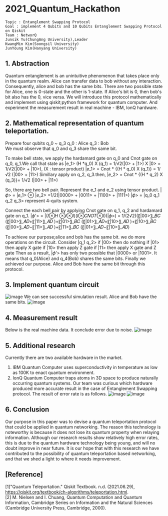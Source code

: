 # 2021_Quantum_Hackathon
    Topic : Entanglement Swapping Protocol
    Goal : implement 4 Qubits and 10 Qubits Entanglement Swapping Protocol on Qiskit
    Team : NetworQ
    Junsik Yu(ChungAng University),Leader
    KwangMin Kim(Soongsil University)
    JunYoung Kim(Hanyang University)

## 1. Abstraction
Quantum entanglement is an unintuitive phenomenon that takes place only in the quantum realm. Alice can transfer data to bob without any interaction. Consequently, alice and bob has the same bits. There are two possible state for Alice, one is 0-state and the other is 1-state. If Alice's bit is 0, then bob's bit also has the 0, vice versa.
We will introduce this protocol mathematically and implement using qiskit;python framework for quantum computer.
And experiment the measurement result in real machine - IBM, IonQ hardware.

## 2. Mathematical representation of quantum teleportation. 
Prepare four qubits q_0 ~ q_3
q_0 : Alice 
q_3 : Bob   
We must observe that q_0 and q_3 share the same bit. 

To make bell state, we apply the hardamard gate on q_0 and Cnot gate on q_0, q_1.We call that state as |e_1> 
(H *q_0) X (q_1) = 1/√2(|0> + |1>) X |0>
= 1/√2(|00> + |10>),
(X : tensor product)
|𝑒_1>  = Cnot * {(H * q_0) X (q_1)} = 1/√2  (|00> + |11>)
Simillary apply on q_2, q_3.then,
|𝑒_2>  = Cnot * {(H * q_2) X (q_3)}= 1/√2  (|00> + |11>)

So, there are two bell pair.
Represent the e_1 and e_2 using tensor product.
|𝜙> = |𝑒_1> ⊗ |𝑒_2> =1/2(|0000> + |0011> + |1100> + |1111>)
|𝜙> = |q_0 q_1 q_2 q_3> represent 4-quits system.

Connect the each bell pair by applying Cnot gate on q_1, q_2 and hardamard gate on q_1.
|𝜙'> = |(𝐼⊗𝐻 ⊗𝐼⊗𝐼)(𝐼⊗𝐶𝑁𝑂𝑇⊗𝐼)(|𝜙>)
=  1/(2√2)(〖|00>〗_𝐵𝐶 (〖|00>〗_𝐴𝐷+〖|11>〗_𝐴𝐷 )+〖|01>〗_𝐵𝐶 (〖|01>〗_𝐴𝐷+〖|10>〗_𝐴𝐷 )+〖|10>〗_𝐵𝐶 (〖|00>〗_𝐴𝐷−〖|11>〗_𝐴𝐷 )+〖|11>〗_𝐵𝐶 (〖|01>〗_𝐴𝐷−〖|10>〗_𝐴𝐷)

To achieve our purpose;alice and bob has the same bit. we do more operations on the circuit.
Consider |q_1 q_2>
if |00> then do nothing
if |01> then apply X gate
if |10> then apply Z gate
if |11> then apply X gate and Z gate
Then as a result, |𝜙'> has only two possible that |0000> or |1001>.
It means that q_0(Alice) and q_4(Bob) shares the same bits. 
Finally we achieved our purpose. Alice and Bob have the same bit through this protocol.

## 3. Implement quantum circuit
![image](https://user-images.githubusercontent.com/62958764/124542387-458b9600-de5e-11eb-9659-3d30240706c8.png)
We can see successful simulation result. Alice and Bob have the same bits.
![image](https://user-images.githubusercontent.com/62958764/124542633-b2069500-de5e-11eb-8656-74ba9cf966ed.png)

## 4. Measurement result
Below is the real machine data. It conclude error due to noise. 
![image](https://user-images.githubusercontent.com/62958764/124543242-e2026800-de5f-11eb-9f38-3e798ee73fa6.png)

## 5. Additional research

Currently there are two available hardware in the market. 
1. IBM Quantum Computer uses superconductivity in temperature as low as 100K to 
enact quantum environment. 
2. IonQ Quantum Computer traps atoms in 3D space to produce naturally occurring 
quantum systems.
Our team was curious which hardware produced more accurate result in 
the case of Entanglement Swapping protocol. The result of error rate is as follows.
![image](https://user-images.githubusercontent.com/62958764/124543617-913f3f00-de60-11eb-8e2c-757db921afab.png)
![image](https://user-images.githubusercontent.com/62958764/124543781-d8c5cb00-de60-11eb-95a9-edb10a3678d3.png)



## 6. Conclusion
Our purpose in this paper was to devise a quantum teleportation protocol that could 
be applied in quantum networking. The reason this technology is noteworthy is because 
it does not lose its quantum property when relaying information. Although our research
results show relatively high error rates, this is due to the quantum hardware technology 
being young, and will no doubt improve in near future. It is our hope that with this 
research we have contributed to the possibility of quantum teleportation based 
networking, and that we shed a light to where it needs improvement.

## [Reference]

[1]"Quantum Teleportation." Qiskit Textbook. n.d. (2021.06.29), https://qiskit.org/textbook/ch-algorithms/teleportation.html.   
[2] M. Nielsen and I. Chuang, Quantum Computation and Quantum Information, Cambridge Series on Information and the Natural Sciences (Cambridge University Press, Cambridge, 2000).
